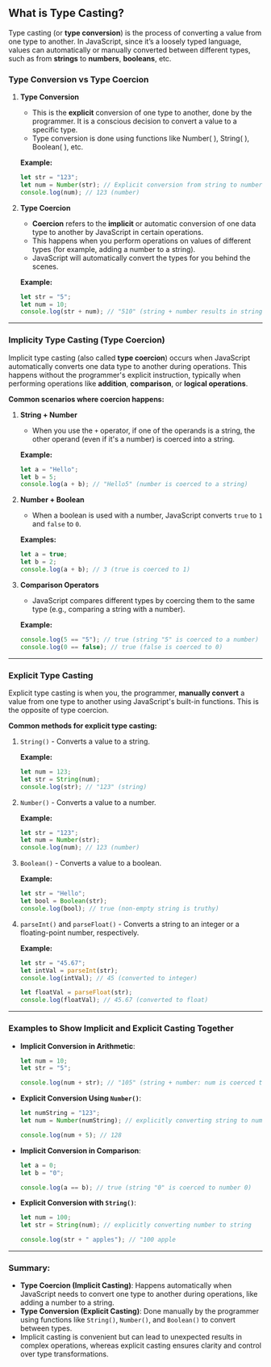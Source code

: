 ## What is Type Casting?

Type casting (or **type conversion**) is the process of converting a value from one type to another. In JavaScript, since it’s a loosely typed language, values can automatically or manually converted between different types, such as from **strings** to **numbers**, **booleans**, etc.

### Type Conversion vs Type Coercion

1. **Type Conversion**
    - This is the **explicit** conversion of one type to another, done by the programmer. It is a conscious decision to convert a value to a specific type.
    - Type conversion is done using functions like Number( ), String( ), Boolean( ), etc.
    
    **Example:**
    
    ```jsx
    let str = "123"; 
    let num = Number(str); // Explicit conversion from string to number
    console.log(num); // 123 (number)
    ```
    
2. **Type Coercion**
    - **Coercion** refers to the **implicit** or automatic conversion of one data type to another by JavaScript in certain operations.
    - This happens when you perform operations on values of different types (for example, adding a number to a string).
    - JavaScript will automatically convert the types for you behind the scenes.
    
    **Example:**
    
    ```jsx
    let str = "5";
    let num = 10;
    console.log(str + num); // "510" (string + number results in string)
    ```
    

---

### Implicity Type Casting (Type Coercion)

Implicit type casting (also called **type coercion**) occurs when JavaScript automatically converts one data type to another during operations. This happens without the programmer's explicit instruction, typically when performing operations like **addition**, **comparison**, or **logical operations**.

**Common scenarios where coercion happens:**

1. **String + Number**
    - When you use the `+` operator, if one of the operands is a string, the other operand (even if it's a number) is coerced into a string.
    
    **Example:**
    
    ```jsx
    let a = "Hello";
    let b = 5;
    console.log(a + b); // "Hello5" (number is coerced to a string)
    ```
    
2. **Number + Boolean**
    - When a boolean is used with a number, JavaScript converts `true` to `1` and `false` to `0`.
    
    **Examples:**
    
    ```jsx
    let a = true; 
    let b = 2;
    console.log(a + b); // 3 (true is coerced to 1)
    ```
    
3. **Comparison Operators**
    - JavaScript compares different types by coercing them to the same type (e.g., comparing a string with a number).
    
    **Example:**
    
    ```jsx
    console.log(5 == "5"); // true (string "5" is coerced to a number)
    console.log(0 == false); // true (false is coerced to 0)
    ```
    

---

### Explicit Type Casting

Explicit type casting is when you, the programmer, **manually convert** a value from one type to another using JavaScript's built-in functions. This is the opposite of type coercion.

**Common methods for explicit type casting:**

1. `String()` - Converts a value to a string.
    
    **Example:**
    
    ```jsx
    let num = 123;
    let str = String(num);
    console.log(str); // "123" (string)
    ```
    
2. `Number()` - Converts a value to a number.
    
    **Example:**
    
    ```jsx
    let str = "123";
    let num = Number(str);
    console.log(num); // 123 (number)
    ```
    
3. `Boolean()` - Converts a value to a boolean.
    
    **Example:**
    
    ```jsx
    let str = "Hello";
    let bool = Boolean(str);
    console.log(bool); // true (non-empty string is truthy)
    ```
    
4. `parseInt()` and `parseFloat()` - Converts a string to an integer or a floating-point number, respectively.
    
    **Example:**
    
    ```jsx
    let str = "45.67";
    let intVal = parseInt(str);
    console.log(intVal); // 45 (converted to integer)
    
    let floatVal = parseFloat(str);
    console.log(floatVal); // 45.67 (converted to float)
    ```
    

---

### Examples to Show Implicit and Explicit Casting Together

- **Implicit Conversion in Arithmetic**:
    
    ```jsx
    let num = 10;
    let str = "5";
    
    console.log(num + str); // "105" (string + number: num is coerced to string)
    ```
    
- **Explicit Conversion Using `Number()`**:
    
    ```jsx
    let numString = "123";
    let num = Number(numString); // explicitly converting string to number
    
    console.log(num + 5); // 128
    
    ```
    
- **Implicit Conversion in Comparison**:
    
    ```jsx
    let a = 0;
    let b = "0";
    
    console.log(a == b); // true (string "0" is coerced to number 0)
    ```
    
- **Explicit Conversion with `String()`**:
    
    ```jsx
    let num = 100;
    let str = String(num); // explicitly converting number to string
    
    console.log(str + " apples"); // "100 apple
    ```
    

---

### **Summary:**

- **Type Coercion (Implicit Casting)**: Happens automatically when JavaScript needs to convert one type to another during operations, like adding a number to a string.
- **Type Conversion (Explicit Casting)**: Done manually by the programmer using functions like `String()`, `Number()`, and `Boolean()` to convert between types.
- Implicit casting is convenient but can lead to unexpected results in complex operations, whereas explicit casting ensures clarity and control over type transformations.
